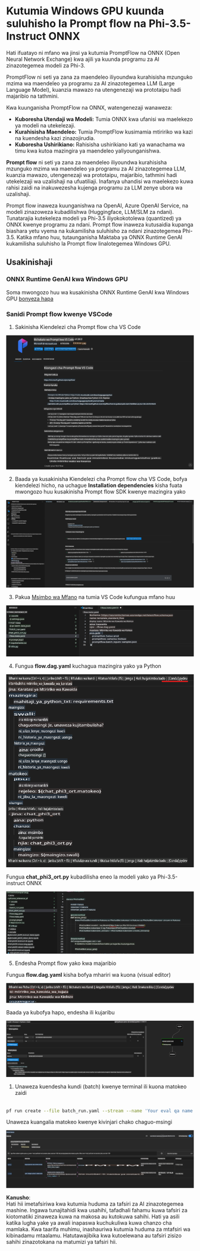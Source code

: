 # Kutumia Windows GPU kuunda suluhisho la Prompt flow na Phi-3.5-Instruct ONNX 

Hati ifuatayo ni mfano wa jinsi ya kutumia PromptFlow na ONNX (Open Neural Network Exchange) kwa ajili ya kuunda programu za AI zinazotegemea modeli za Phi-3.

PromptFlow ni seti ya zana za maendeleo iliyoundwa kurahisisha mzunguko mzima wa maendeleo ya programu za AI zinazotegemea LLM (Large Language Model), kuanzia mawazo na utengenezaji wa prototaipu hadi majaribio na tathmini.

Kwa kuunganisha PromptFlow na ONNX, watengenezaji wanaweza:

- **Kuboresha Utendaji wa Modeli:** Tumia ONNX kwa ufanisi wa maelekezo ya modeli na utekelezaji.
- **Kurahisisha Maendeleo:** Tumia PromptFlow kusimamia mtiririko wa kazi na kuendesha kazi zinazojirudia.
- **Kuboresha Ushirikiano:** Rahisisha ushirikiano kati ya wanachama wa timu kwa kutoa mazingira ya maendeleo yaliyounganishwa.

**Prompt flow** ni seti ya zana za maendeleo iliyoundwa kurahisisha mzunguko mzima wa maendeleo ya programu za AI zinazotegemea LLM, kuanzia mawazo, utengenezaji wa prototaipu, majaribio, tathmini hadi utekelezaji wa uzalishaji na ufuatiliaji. Inafanya uhandisi wa maelekezo kuwa rahisi zaidi na inakuwezesha kujenga programu za LLM zenye ubora wa uzalishaji.

Prompt flow inaweza kuunganishwa na OpenAI, Azure OpenAI Service, na modeli zinazoweza kubadilishwa (Huggingface, LLM/SLM za ndani). Tunatarajia kutekeleza modeli ya Phi-3.5 iliyokokotolewa (quantized) ya ONNX kwenye programu za ndani. Prompt flow inaweza kutusaidia kupanga biashara yetu vyema na kukamilisha suluhisho za ndani zinazotegemea Phi-3.5. Katika mfano huu, tutaunganisha Maktaba ya ONNX Runtime GenAI kukamilisha suluhisho la Prompt flow linalotegemea Windows GPU.

## **Usakinishaji**

### **ONNX Runtime GenAI kwa Windows GPU**

Soma mwongozo huu wa kusakinisha ONNX Runtime GenAI kwa Windows GPU [bonyeza hapa](./ORTWindowGPUGuideline.md)

### **Sanidi Prompt flow kwenye VSCode**

1. Sakinisha Kiendelezi cha Prompt flow cha VS Code

![pfvscode](../../../../../../translated_images/pfvscode.79f42ae5dd93ed35c19d6d978ae75831fef40e0b8440ee48b893b5a0597d2260.sw.png)

2. Baada ya kusakinisha Kiendelezi cha Prompt flow cha VS Code, bofya kiendelezi hicho, na uchague **Installation dependencies** kisha fuata mwongozo huu kusakinisha Prompt flow SDK kwenye mazingira yako

![pfsetup](../../../../../../translated_images/pfsetup.0c82d99c7760aac29833b37faf4329e67e22279b1c5f37a73724dfa9ebaa32ee.sw.png)

3. Pakua [Msimbo wa Mfano](../../../../../../code/09.UpdateSamples/Aug/pf/onnx_inference_pf) na tumia VS Code kufungua mfano huu

![pfsample](../../../../../../translated_images/pfsample.7bf40b133a558d86356dd6bc0e480bad2659d9c5364823dae9b3e6784e6f2d25.sw.png)

4. Fungua **flow.dag.yaml** kuchagua mazingira yako ya Python

![pfdag](../../../../../../translated_images/pfdag.c5eb356fa3a96178cd594de9a5da921c4bbe646a9946f32aa20d344ccbeb51a0.sw.png)

   Fungua **chat_phi3_ort.py** kubadilisha eneo la modeli yako ya Phi-3.5-instruct ONNX

![pfphi](../../../../../../translated_images/pfphi.fff4b0afea47c92c8481174dbf3092823906fca5b717fc642f78947c3e5bbb39.sw.png)

5. Endesha Prompt flow yako kwa majaribio

Fungua **flow.dag.yaml** kisha bofya mhariri wa kuona (visual editor)

![pfv](../../../../../../translated_images/pfv.7af6ecd65784a98558b344ba69b5ba6233876823fb435f163e916a632394fc1e.sw.png)

Baada ya kubofya hapo, endesha ili kujaribu

![pfflow](../../../../../../translated_images/pfflow.9697e0fda67794bb0cf4b78d52e6f5a42002eec935bc2519933064afbbdd34f0.sw.png)

1. Unaweza kuendesha kundi (batch) kwenye terminal ili kuona matokeo zaidi

```bash

pf run create --file batch_run.yaml --stream --name 'Your eval qa name'    

```

Unaweza kuangalia matokeo kwenye kivinjari chako chaguo-msingi

![pfresult](../../../../../../translated_images/pfresult.972eb57dd5bec646e1aa01148991ba8959897efea396e42cf9d7df259444878d.sw.png)

**Kanusho**:  
Hati hii imetafsiriwa kwa kutumia huduma za tafsiri za AI zinazotegemea mashine. Ingawa tunajitahidi kwa usahihi, tafadhali fahamu kuwa tafsiri za kiotomatiki zinaweza kuwa na makosa au kutokuwa sahihi. Hati ya asili katika lugha yake ya awali inapaswa kuchukuliwa kuwa chanzo cha mamlaka. Kwa taarifa muhimu, inashauriwa kutumia huduma za mtafsiri wa kibinadamu mtaalamu. Hatutawajibika kwa kutoelewana au tafsiri zisizo sahihi zinazotokana na matumizi ya tafsiri hii.